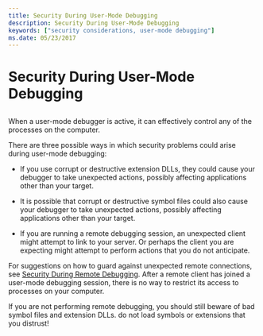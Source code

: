 ```yaml
---
title: Security During User-Mode Debugging
description: Security During User-Mode Debugging
keywords: ["security considerations, user-mode debugging"]
ms.date: 05/23/2017
---
```


# Security During User-Mode Debugging


## <span id="ddk_security_during_user_mode_debugging_dbg"></span><span id="DDK_SECURITY_DURING_USER_MODE_DEBUGGING_DBG"></span>


When a user-mode debugger is active, it can effectively control any of the processes on the computer.

There are three possible ways in which security problems could arise during user-mode debugging:

-   If you use corrupt or destructive extension DLLs, they could cause your debugger to take unexpected actions, possibly affecting applications other than your target.

-   It is possible that corrupt or destructive symbol files could also cause your debugger to take unexpected actions, possibly affecting applications other than your target.

-   If you are running a remote debugging session, an unexpected client might attempt to link to your server. Or perhaps the client you are expecting might attempt to perform actions that you do not anticipate.

For suggestions on how to guard against unexpected remote connections, see [Security During Remote Debugging](security-during-remote-debugging.md). After a remote client has joined a user-mode debugging session, there is no way to restrict its access to processes on your computer.

If you are not performing remote debugging, you should still beware of bad symbol files and extension DLLs. do not load symbols or extensions that you distrust!

 

 





